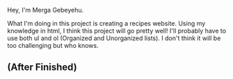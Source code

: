 Hey, I'm Merga Gebeyehu.

What I'm doing in this project is creating a recipes website. Using my knowledge in html, I think this project will go pretty well! I'll probably have to use both ul and ol (Organized and Unorganized lists). I don't think it will be too challenging but who knows.

(After Finished)
--